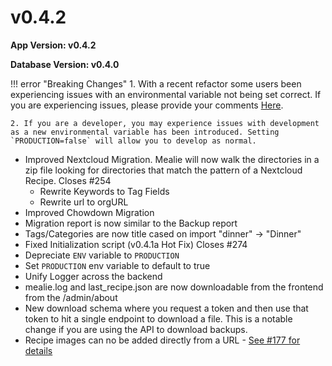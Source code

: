 # v0.4.2

**App Version: v0.4.2**

**Database Version: v0.4.0**

!!! error "Breaking Changes"
    1. With a recent refactor some users been experiencing issues with an environmental variable not being set correct. If you are experiencing issues, please provide your comments [Here](https://github.com/hay-kot/mealie/issues/281).

    2. If you are a developer, you may experience issues with development as a new environmental variable has been introduced. Setting `PRODUCTION=false` will allow you to develop as normal.

- Improved Nextcloud Migration. Mealie will now walk the directories in a zip file looking for directories that match the pattern of a Nextcloud Recipe. Closes #254
    - Rewrite Keywords to Tag Fields
    - Rewrite url to orgURL
- Improved Chowdown Migration
- Migration report is now similar to the Backup report
- Tags/Categories are now title cased on import "dinner" -> "Dinner"
- Fixed Initialization script (v0.4.1a Hot Fix) Closes #274
- Depreciate `ENV` variable to `PRODUCTION`
- Set `PRODUCTION` env variable to default to true
- Unify Logger across the backend
- mealie.log and last_recipe.json are now downloadable from the frontend from the /admin/about
- New download schema where you request a token and then use that token to hit a single endpoint to download a file. This is a notable change if you are using the API to download backups. 
- Recipe images can no be added directly from a URL - [See #177 for details](https://github.com/hay-kot/mealie/issues/117)
